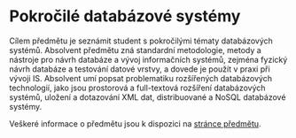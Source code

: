 # Pokročilé databázové systémy

Cílem předmětu je seznámit student s pokročilými tématy databázových systémů.
Absolvent předmětu zná standardní metodologie, metody a nástroje pro návrh databáze a vývoj informačních systémů,
zejména fyzický návrh databáze a testování datové vrstvy, a dovede je použít v praxi při vývoji IS. Absolvent umí popsat
problematiku rozšířených databázových technologií, jako jsou prostorová a full-textová rozšíření databázových systémů,
uložení a dotazování XML dat, distribuované a NoSQL databázové systémy.

Veškeré informace o předmětu jsou k dispozici na [stránce předmětu](https://dbedu.cs.vsb.cz/cs/SubjectsInYear/582/344).